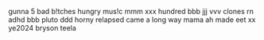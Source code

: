 gunna
5 bad b!tches
hungry
mus!c
mmm
xxx
hundred
bbb
jjj
vvv
clones
rn
adhd
bbb
pluto
ddd
horny
relapsed
came a long way
mama ah made eet
xx
ye2024
bryson teela
